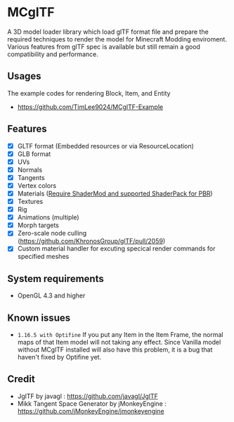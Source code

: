 # MCglTF
A 3D model loader library which load glTF format file and prepare the required techniques to render the model for Minecraft Modding enviroment.
Various features from glTF spec is available but still remain a good compatibility and performance.
## Usages
The example codes for rendering Block, Item, and Entity
- https://github.com/TimLee9024/MCglTF-Example
## Features
- [x] GLTF format (Embedded resources or via ResourceLocation)
- [x] GLB format
- [x] UVs
- [x] Normals
- [x] Tangents
- [x] Vertex colors
- [x] Materials ([Require ShaderMod and supported ShaderPack for PBR](https://github.com/TimLee9024/MCglTF/wiki/How-to-make-PBR-Materials-working-with-Optifine))
- [x] Textures
- [x] Rig
- [x] Animations (multiple)
- [x] Morph targets
- [x] Zero-scale node culling (https://github.com/KhronosGroup/glTF/pull/2059)
- [x] Custom material handler for excuting specical render commands for specified meshes
## System requirements
- OpenGL 4.3 and higher
## Known issues
- `1.16.5 with Optifine` If you put any Item in the Item Frame, the normal maps of that Item model will not taking any effect. Since Vanilla model without MCglTF installed will also have this problem, it is a bug that haven't fixed by Optifine yet.
## Credit
- JglTF by javagl : https://github.com/javagl/JglTF
- Mikk Tangent Space Generator by jMonkeyEngine : https://github.com/jMonkeyEngine/jmonkeyengine
